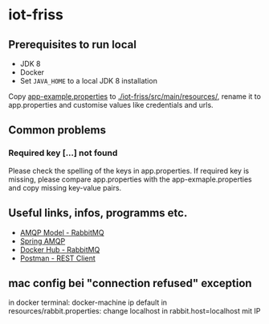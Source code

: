 # iot-friss

## Prerequisites to run local

* JDK 8
* Docker
* Set `JAVA_HOME` to a local JDK 8 installation

Copy [app-example.properties](./docs/resources/app-example.properties) to
[./iot-friss/src/main/resources/](./iot-friss/src/main/resources/),
rename it to app.properties and customise values like credentials and urls.

## Common problems

### Required key [...] not found

Please check the spelling of the keys in app.properties.
If required key is missing, please compare app.properties
with the app-exmaple.properties and copy missing key-value pairs.

## Useful links, infos, programms etc.
* [AMQP Model - RabbitMQ](https://www.rabbitmq.com/tutorials/amqp-concepts.html)
* [Spring AMQP](http://docs.spring.io/spring-amqp/reference/html/)
* [Docker Hub - RabbitMQ](https://hub.docker.com/_/rabbitmq/)
* [Postman - REST Client](https://www.getpostman.com/)

## mac config bei "connection refused" exception
in docker terminal: docker-machine ip default
in resources/rabbit.properties:
change localhost in rabbit.host=localhost mit IP
